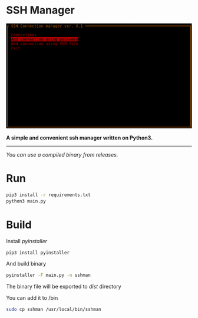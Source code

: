 # SSH Manager
![Main menu](https://github.com/Yarosvet/SSH-Manager/raw/master/screenshots/menu.png)

**A simple and convenient ssh manager written on Python3.**
___
*You can use a compiled binary from releases.*
# Run
```bash
pip3 install -r requirements.txt
python3 main.py
```
# Build
Install *pyinstaller*
```bash
pip3 install pyinstaller
```
And build binary
```bash
pyinstaller -F main.py -n sshman
```
The binary file will be exported to *dist* directory

You can add it to /bin
```bash
sudo cp sshman /usr/local/bin/sshman
```
